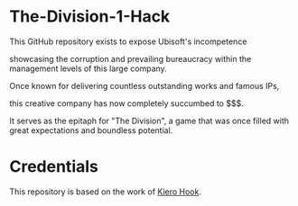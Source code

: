 # The-Division-1-Hack
This GitHub repository exists to expose Ubisoft's incompetence

showcasing the corruption and prevailing bureaucracy within the management levels of this large company.

Once known for delivering countless outstanding works and famous IPs, 

this creative company has now completely succumbed to $$$. 

It serves as the epitaph for "The Division", a game that was once filled with great expectations and boundless potential.

# Credentials
This repository is based on the work of [Kiero Hook](https://github.com/rdbo/ImGui-DirectX-11-Kiero-Hook).
